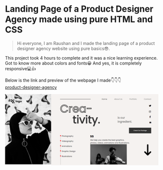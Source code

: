 # Landing Page of a Product Designer Agency made using pure HTML and CSS
>Hi everyone, I am Raushan and I made the landing page of a product designer agency website using pure basics😎.

This project took 4 hours to complete and it was a nice learning experience. Got to know more about colors and fonts😀
And yes, it is completely responsive💻👍

Below is the link and preview of the webpage I made👇👇👇
<br>
[product-designer-agency](https://product-design.netlify.app/)

![product-design](product-design-agency.png)
